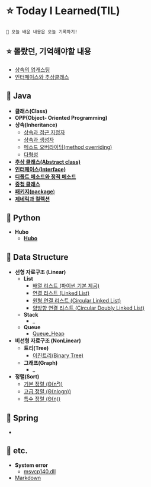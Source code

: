 # ⭐️ Today I Learned(TIL)
    🌟 오늘 배운 내용은 오늘 기록하기!
## ⭐️ 몰랐던, 기억해야할 내용
* [상속의 업캐스팅](./Remind/Remind_Upcasting.md)
* [인터페이스와 추상클래스](./Remind/Remind_Inter_abst.md)
## 📌 Java
* **클래스(Class)**
* **OPP(Object- Oriented Programming)**
* **상속(Inheritance)**
  + [상속과 접근 지정자](./Java/%EC%83%81%EC%86%8D_%EC%A0%91%EA%B7%BC%EC%A7%80%EC%A0%95%EC%9E%90.md)
  + [상속과 생성자](./Java/%EC%83%81%EC%86%8D_%EC%83%9D%EC%84%B1%EC%9E%90.md)
  + [메소드 오버라이딩(method overriding)](./Java/method_overriding.md)
  + [다형성](./Java/다형성_Polymorphism.md)
* [**추상 클래스(Abstract class)**](./Java/%EC%B6%94%EC%83%81%ED%81%B4%EB%9E%98%EC%8A%A4_AbstractClass.md)
* [**인터페이스(Interface)**](./Java/인터페이스_Interface.md)
* [**디폴트 메소드와 정적 메소드**](./Java/Default_static_method.md)
* [**중첩 클래스**](./Java/Outer_Class.md)
* [**패키지(package**)](./Java/%ED%8C%A8%ED%82%A4%EC%A7%80_Package.md)
* [**제네릭과 컬렉션**](./Java)
## 📌 Python
* **Hubo**
  + [**Hubo**](./Python/HUBO/worlds)
## 📌 Data Structure
* **선형 자료구조 (Linear)**
  + **List**
    + [배열 리스트 (파이썬 기본 제공)]()
    + [연결 리스트 (Linked List)]()
    + [원형 연결 리스트 (Circular Linked List)]()
    + [양방향 연결 리스트 (Circular Doubly Linked List)]()
  + **Stack**
    + _
  + **Queue**
    + [Queue_Heap](./DataStructure/queue_heap.md)
* **비선형 자료구조 (NonLinear)**
  + **트리(Tree)**
    + [이진트리(Binary Tree)](./DataStructure/Binary_Tree.md)
  + **그래프(Graph)**
    + _
* **정렬(Sort)**
  + [기본 정렬 (Θ(n²))](./DataStructure/Sort_1.md)
  + [고급 정렬 (Θ(nlogn))](./DataStructure/Sort_2.md)
  + [특수 정렬 (Θ(n))](./DataStructure/Sort_3.md)
## 📌 Spring
* 
## 📌 etc.
* **System error**
  + [msvcp140.dll](./etc/msvcp140.md)
* [Markdown](./etc/Markdown.md)
